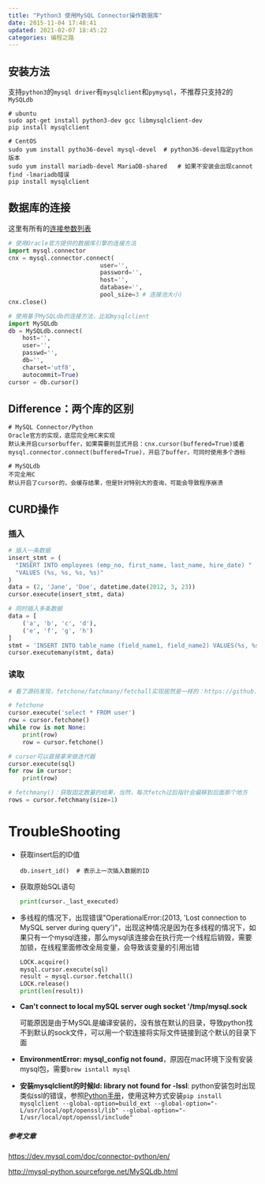 ```yaml
---
title: "Python3 使用MySQL Connector操作数据库"
date: 2015-11-04 17:48:41
updated: 2021-02-07 18:45:22
categories: 编程之路
---
```

## 安装方法

支持`python3`的`mysql driver`有`mysqlclient`和`pymysql`，不推荐只支持2的`MySQLdb`

```shell
# ubuntu
sudo apt-get install python3-dev gcc libmysqlclient-dev
pip install mysqlclient

# CentOS
sudo yum install pytho36-devel mysql-devel	# python36-devel指定python版本
sudo yum install mariadb-devel MariaDB-shared	# 如果不安装会出现cannot find -lmariadb错误
pip install mysqlclient
```
<!--more-->

## 数据库的连接

这里有所有的[连接参数列表](https://dev.mysql.com/doc/connector-python/en/connector-python-connectargs.html)

```python
# 使用Oracle官方提供的数据库引擎的连接方法
import mysql.connector
cnx = mysql.connector.connect(  
                          user='',
                          password='',
                          host='',
                          database='',  
                          pool_size=3 # 连接池大小)
cnx.close()

# 使用基于MySQLdb的连接方法，比如mysqlclient
import MySQLdb
db = MySQLdb.connect(
	host='', 
    user='', 
    passwd='', 
    db='', 
    charset='utf8', 
    autocommit=True)
cursor = db.cursor()
```


## Difference：两个库的区别

```shell
# MySQL Connector/Python
Oracle官方的实现，底层完全用C来实现
默认未开启cursorbuffer，如果需要则显式开启：cnx.cursor(buffered=True)或者mysql.connector.connect(buffered=True)，开启了buffer，可同时使用多个游标

# MySQLdb
不完全用C
默认开启了cursor的，会缓存结果，但是针对特别大的查询，可能会导致程序崩溃
```

## CURD操作

### 插入

```python
# 插入一条数据
insert_stmt = (
  "INSERT INTO employees (emp_no, first_name, last_name, hire_date) "
  "VALUES (%s, %s, %s, %s)"
)
data = (2, 'Jane', 'Doe', datetime.date(2012, 3, 23))
cursor.execute(insert_stmt, data)

# 同时插入多条数据
data = [
    ('a', 'b', 'c', 'd'),
    ('e', 'f', 'g', 'h')
]
stmt = 'INSERT INTO table_name (field_name1, field_name2) VALUES(%s, %s)'
cursor.executemany(stmt, data)
```
### 读取

```python
# 看了源码发现，fetchone/fatchmany/fetchall实现居然是一样的：https://github.com/PyMySQL/mysqlclient-python/blob/7d289b21728ab1a94bb1f0210a26367c6714d881/MySQLdb/cursors.py，结果都是一次取出保存，这三个方法就是在结果列表里面切片而已

# fetchone
cursor.execute('select * FROM user')
row = cursor.fetchone()
while row is not None:
    print(row)
    row = cursor.fetchone()  

# cursor可以直接拿来做迭代器
cursor.execute(sql)
for row in cursor:
    print(row)

# fetchmany()：获取固定数量的结果，当然，每次fetch过后指针会偏移到后面那个地方
rows = cursor.fetchmany(size=1)
```
# TroubleShooting

* 获取insert后的ID值  

  ```shell
  db.insert_id()  # 表示上一次插入数据的ID
  ```

* 获取原始SQL语句

  ```python
  print(cursor._last_executed)
  ```

* 多线程的情况下，出现错误"OperationalError:(2013, 'Lost connection to MySQL server during query')"，出现这种情况是因为在多线程的情况下，如果只有一个mysql连接，那么mysql该连接会在执行完一个线程后销毁，需要加锁，在线程里面修改全局变量，会导致该变量的引用出错  

  ```python
  LOCK.acquire()  
  mysql.cursor.execute(sql)  
  result = mysql.cursor.fetchall()  
  LOCK.release()
  print(len(result))
  ```

* **Can't connect to local mySQL server ough socket '/tmp/mysql.sock**

  可能原因是由于MySQL是编译安装的，没有放在默认的目录，导致python找不到默认的sock文件，可以用一个软连接将实际文件链接到这个默认的目录下面

* **EnvironmentError: mysql_config not found**，原因在mac环境下没有安装mysql包，需要`brew isntall mysql`

* **安装mysqlclient的时候ld: library not found for -lssl**: python安装包时出现类似ssl的错误，参照[Python手册](https://haofly.net/python/index.html)，使用这种方式安装`pip install mysqlclient --global-option=build_ext --global-option="-L/usr/local/opt/openssl/lib" --global-option="-I/usr/local/opt/openssl/include"`



##### 参考文章

<https://dev.mysql.com/doc/connector-python/en/>  

<http://mysql-python.sourceforge.net/MySQLdb.html>  